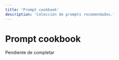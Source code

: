 ```yaml
---
title: 'Prompt cookbook'
description: 'Colección de prompts recomendados.'
---
```


# Prompt cookbook

Pendiente de completar
